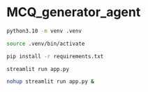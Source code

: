 # MCQ_generator_agent

```bash
python3.10 -m venv .venv
```

```bash
source .venv/bin/activate
```

```bash
pip install -r requirements.txt
```

```bash
streamlit run app.py
```

```bash
nohup streamlit run app.py &
```
